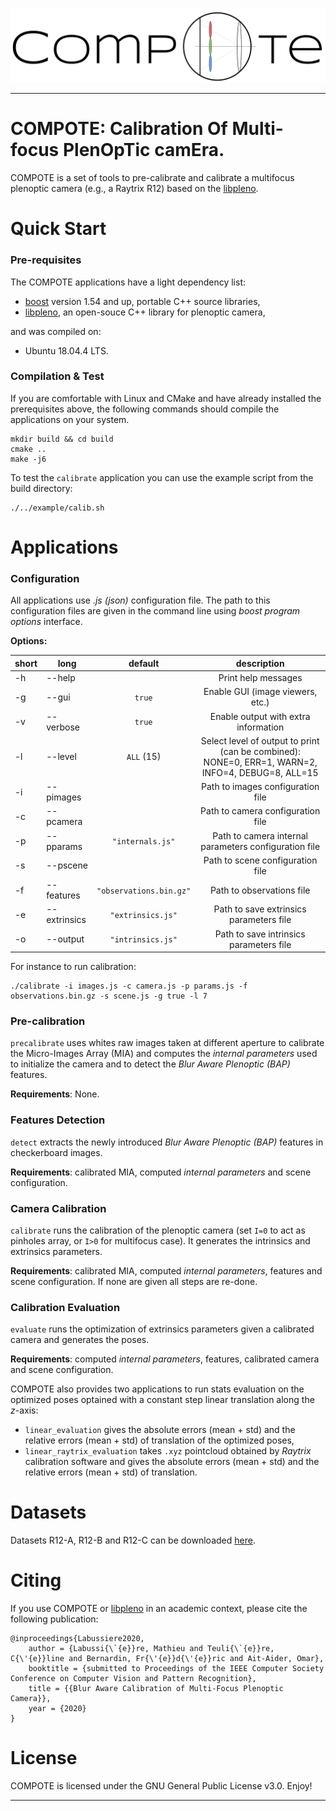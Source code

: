 ![banner-logo](doc/imgs/banner-compote.png)

---

COMPOTE: Calibration Of Multi-focus PlenOpTic camEra.
=====================================================

COMPOTE is a set of tools to pre-calibrate and calibrate a multifocus plenoptic camera (e.g., a Raytrix R12) based on the [libpleno].


Quick Start
===========

### Pre-requisites

The COMPOTE applications have a light dependency list:

 * [boost] version 1.54 and up, portable C++ source libraries,
 * [libpleno], an open-souce C++ library for plenoptic camera,
 
and was compiled on:
 * Ubuntu 18.04.4 LTS.
  
### Compilation & Test

If you are comfortable with Linux and CMake and have already installed the prerequisites above, the following commands should compile the applications on your system.

```
mkdir build && cd build
cmake ..
make -j6
```

To test the `calibrate` application you can use the example script from the build directory:
```
./../example/calib.sh
```

Applications
============

### Configuration

All applications use _.js (json)_ configuration file. The path to this configuration files are given in the command line using _boost program options_ interface.

**Options:**

| short 	| long 			| default 			| description 								|
|-------	|------			|:---------:			|:-----------:								|
| -h 		| -\-help  		|           		| Print help messages						|
| -g 		| -\-gui  		| `true`          	| Enable GUI (image viewers, etc.)			|
| -v 		| -\-verbose 	| `true`          	| Enable output with extra information		|
| -l 		| -\-level  	| `ALL` (15)       	| Select level of output to print (can be combined): NONE=0, ERR=1, WARN=2, INFO=4, DEBUG=8, ALL=15 |
| -i 		| -\-pimages 	|                	| Path to images configuration file |
| -c 		| -\-pcamera 	|                	| Path to camera configuration file |
| -p 		| -\-pparams 	| `"internals.js"` 	| Path to camera internal parameters configuration file |
| -s 		| -\-pscene  	|                	| Path to scene configuration file |
| -f 		| -\-features	| `"observations.bin.gz"`	| Path to observations file |
| -e 		| -\-extrinsics | `"extrinsics.js"` | Path to save extrinsics parameters file |
| -o 		| -\-output  	| `"intrinsics.js"`	| Path to save intrinsics parameters file |

For instance to run calibration:
```
./calibrate -i images.js -c camera.js -p params.js -f observations.bin.gz -s scene.js -g true -l 7
```

### Pre-calibration

`precalibrate` uses whites raw images taken at different aperture to calibrate the Micro-Images Array (MIA) and computes the _internal parameters_ used to initialize the camera and to detect the _Blur Aware Plenoptic (BAP)_ features.

**Requirements**: None.

### Features Detection

`detect` extracts the newly introduced _Blur Aware Plenoptic (BAP)_ features in checkerboard images.

**Requirements**: calibrated MIA, computed _internal parameters_ and scene configuration.

### Camera Calibration

`calibrate` runs the calibration of the plenoptic camera (set `I=0` to act as pinholes array, or `I>0` for multifocus case). It generates the intrinsics and extrinsics parameters.

**Requirements**: calibrated MIA, computed _internal parameters_, features and scene configuration. If none are given all steps are re-done.

### Calibration Evaluation

`evaluate` runs the optimization of extrinsics parameters given a calibrated camera and generates the poses.

**Requirements**: computed _internal parameters_, features, calibrated camera and scene configuration.

COMPOTE also provides two applications to run stats evaluation on the optimized poses optained with a constant step linear translation along the _z_-axis:
 * `linear_evaluation` gives the absolute errors (mean + std) and the relative errors (mean + std) of translation of the optimized poses,
 * `linear_raytrix_evaluation` takes `.xyz` pointcloud obtained by _Raytrix_ calibration software and gives the absolute errors (mean + std) and the relative errors (mean + std) of translation.
 
  
Datasets
========

Datasets R12-A, R12-B and R12-C can be downloaded [here](https://drive.uca.fr/f/d3a73cb1926047a8b635/?dl=1).

Citing
======

If you use COMPOTE or [libpleno] in an academic context, please cite the following publication:

	@inproceedings{Labussiere2020,
		author = {Labussi{\`{e}}re, Mathieu and Teuli{\`{e}}re, C{\'{e}}line and Bernardin, Fr{\'{e}}d{\'{e}}ric and Ait-Aider, Omar},
		booktitle = {submitted to Proceedings of the IEEE Computer Society Conference on Computer Vision and Pattern Recognition},
		title = {{Blur Aware Calibration of Multi-Focus Plenoptic Camera}},
		year = {2020}
	}


License
=======

COMPOTE is licensed under the GNU General Public License v3.0. Enjoy!

[Ubuntu]: http://www.ubuntu.com
[CMake]: http://www.cmake.org
[CMake documentation]: http://www.cmake.org/cmake/help/cmake2.6docs.html
[git]: http://git-scm.com
[Eigen]: http://eigen.tuxfamily.org
[libv]: http://gitlab.ip.uca.fr/libv/libv
[lma]: http://gitlab.ip.uca.fr/libv/lma
[OpenCV]: https://opencv.org/
[Doxygen]: http://www.stack.nl/~dimitri/doxygen/
[boost]: http://www.boost.org/
[libpleno]: http://gitlab.ip.uca.fr/mla-dev/libpleno

---
